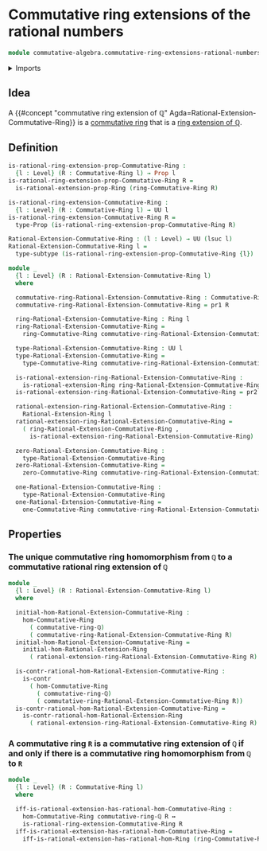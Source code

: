 # Commutative ring extensions of the rational numbers

```agda
module commutative-algebra.commutative-ring-extensions-rational-numbers where
```

<details><summary>Imports</summary>

```agda
open import commutative-algebra.commutative-rings
open import commutative-algebra.homomorphisms-commutative-rings

open import elementary-number-theory.rational-numbers
open import elementary-number-theory.ring-of-rational-numbers

open import foundation.contractible-types
open import foundation.dependent-pair-types
open import foundation.logical-equivalences
open import foundation.propositions
open import foundation.subtypes
open import foundation.universe-levels

open import ring-theory.ring-extensions-rational-numbers
open import ring-theory.rings
```

</details>

## Idea

A
{{#concept "commutative ring extension of ℚ" Agda=Rational-Extension-Commutative-Ring}}
is a [commutative ring](commutative-algebra.commutative-rings.md) that is a
[ring extension of ℚ](ring-theory.ring-extensions-rational-numbers.md).

## Definition

```agda
is-rational-ring-extension-prop-Commutative-Ring :
  {l : Level} (R : Commutative-Ring l) → Prop l
is-rational-ring-extension-prop-Commutative-Ring R =
  is-rational-extension-prop-Ring (ring-Commutative-Ring R)

is-rational-ring-extension-Commutative-Ring :
  {l : Level} (R : Commutative-Ring l) → UU l
is-rational-ring-extension-Commutative-Ring R =
  type-Prop (is-rational-ring-extension-prop-Commutative-Ring R)

Rational-Extension-Commutative-Ring : (l : Level) → UU (lsuc l)
Rational-Extension-Commutative-Ring l =
  type-subtype (is-rational-ring-extension-prop-Commutative-Ring {l})

module _
  {l : Level} (R : Rational-Extension-Commutative-Ring l)
  where

  commutative-ring-Rational-Extension-Commutative-Ring : Commutative-Ring l
  commutative-ring-Rational-Extension-Commutative-Ring = pr1 R

  ring-Rational-Extension-Commutative-Ring : Ring l
  ring-Rational-Extension-Commutative-Ring =
    ring-Commutative-Ring commutative-ring-Rational-Extension-Commutative-Ring

  type-Rational-Extension-Commutative-Ring : UU l
  type-Rational-Extension-Commutative-Ring =
    type-Commutative-Ring commutative-ring-Rational-Extension-Commutative-Ring

  is-rational-extension-ring-Rational-Extension-Commutative-Ring :
    is-rational-extension-Ring ring-Rational-Extension-Commutative-Ring
  is-rational-extension-ring-Rational-Extension-Commutative-Ring = pr2 R

  rational-extension-ring-Rational-Extension-Commutative-Ring :
    Rational-Extension-Ring l
  rational-extension-ring-Rational-Extension-Commutative-Ring =
    ( ring-Rational-Extension-Commutative-Ring ,
      is-rational-extension-ring-Rational-Extension-Commutative-Ring)

  zero-Rational-Extension-Commutative-Ring :
    type-Rational-Extension-Commutative-Ring
  zero-Rational-Extension-Commutative-Ring =
    zero-Commutative-Ring commutative-ring-Rational-Extension-Commutative-Ring

  one-Rational-Extension-Commutative-Ring :
    type-Rational-Extension-Commutative-Ring
  one-Rational-Extension-Commutative-Ring =
    one-Commutative-Ring commutative-ring-Rational-Extension-Commutative-Ring
```

## Properties

### The unique commutative ring homomorphism from `ℚ` to a commutative rational ring extension of `ℚ`

```agda
module _
  {l : Level} (R : Rational-Extension-Commutative-Ring l)
  where

  initial-hom-Rational-Extension-Commutative-Ring :
    hom-Commutative-Ring
      ( commutative-ring-ℚ)
      ( commutative-ring-Rational-Extension-Commutative-Ring R)
  initial-hom-Rational-Extension-Commutative-Ring =
    initial-hom-Rational-Extension-Ring
      ( rational-extension-ring-Rational-Extension-Commutative-Ring R)

  is-contr-rational-hom-Rational-Extension-Commutative-Ring :
    is-contr
      ( hom-Commutative-Ring
        ( commutative-ring-ℚ)
        ( commutative-ring-Rational-Extension-Commutative-Ring R))
  is-contr-rational-hom-Rational-Extension-Commutative-Ring =
    is-contr-rational-hom-Rational-Extension-Ring
      ( rational-extension-ring-Rational-Extension-Commutative-Ring R)
```

### A commutative ring `R` is a commutative ring extension of `ℚ` if and only if there is a commutative ring homomorphism from `ℚ` to `R`

```agda
module _
  {l : Level} (R : Commutative-Ring l)
  where

  iff-is-rational-extension-has-rational-hom-Commutative-Ring :
    hom-Commutative-Ring commutative-ring-ℚ R ↔
    is-rational-ring-extension-Commutative-Ring R
  iff-is-rational-extension-has-rational-hom-Commutative-Ring =
    iff-is-rational-extension-has-rational-hom-Ring (ring-Commutative-Ring R)
```
